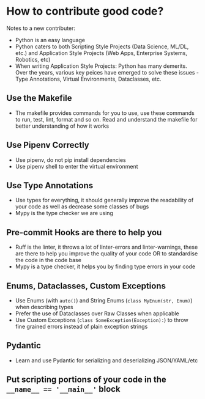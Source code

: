 # How to contribute good code?

Notes to a new contributer:
- Python is an easy language
- Python caters to both Scripting Style Projects (Data Science, ML/DL, etc.) and Application Style Projects (Web Apps, Enterprise Systems, Robotics, etc)
- When writing Application Style Projects: Python has many demerits. Over the years, various key peices have emerged to solve these issues - Type Annotations, Virtual Environments, Dataclasses, etc.

## Use the Makefile
- The makefile provides commands for you to use, use these commands to run, test, lint, format and so on. Read and understand the makefile for better understanding of how it works

## Use Pipenv Correctly
- Use pipenv, do not pip install dependencies
- Use pipenv shell to enter the virtual environment

## Use Type Annotations
- Use types for everything, it should generally improve the readability of your code as well as decrease some classes of bugs
- Mypy is the type checker we are using

## Pre-commit Hooks are there to help you
- Ruff is the linter, it throws a lot of linter-errors and linter-warnings, these are there to help you improve the quality of your code OR to standardise the code in the code base
- Mypy is a type checker, it helps you by finding type errors in your code

## Enums, Dataclasses, Custom Exceptions
- Use Enums (with `auto()`) and String Enums (`class MyEnum(str, Enum)`) when describing types
- Prefer the use of Dataclasses over Raw Classes when applicable
- Use Custom Exceptions (`class SomeException(Exception):`) to throw fine grained errors instead of plain exception strings

## Pydantic
- Learn and use Pydantic for serializing and deserializing JSON/YAML/etc

## Put scripting portions of your code in the `__name__ == '__main__'` block
